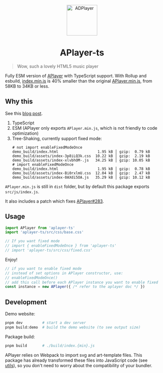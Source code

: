 <p align="center">
<img src="https://i.imgur.com/LnPvZvO.png" alt="ADPlayer" width="100">
</p>
<h1 align="center">APlayer-ts</h1>

> Wow, such a lovely HTML5 music player

Fully ESM version of [APlayer](https://github.com/MoePlayer/APlayer/) with TypeScript support. With Rollup and esbuild, [index.min.js](build/index.min.js) is 40% smaller than the original [APlayer.min.js](dist/APlayer.min.js), from 58KB to 34KB or less.

## Why this

See this [blog post](https://blog.liuly.moe/posts/tree-shaking).

1. TypeScript
2. ESM (APlayer only exports `APlayer.min.js`, which is not friendly to code optimization)
3. Tree-Shaking, currently support fixed mode:
   ```shell
   # not import enableFixedModeOnce
   demo_build/index.html                  1.95 kB │ gzip:  0.79 kB
   demo_build/assets/index-3p8iLQ3k.css  10.22 kB │ gzip:  2.19 kB
   demo_build/assets/index-xlvbhOM-.js   34.25 kB │ gzip: 10.05 kB
   # import enableFixedModeOnce
   demo_build/index.html                  1.95 kB │ gzip:  0.78 kB
   demo_build/assets/index-Bi0rxlmU.css  12.04 kB │ gzip:  2.47 kB
   demo_build/assets/index-0AXdi5OA.js   35.29 kB │ gzip: 10.12 kB
   ```

`APlayer.min.js` is still in `dist` folder, but by default this package exports `src/js/index.js`.

It also includes a patch which fixes [APlayer#283](https://github.com/DIYgod/APlayer/issues/283).

## Usage

```TypeScript
import APlayer from 'aplayer-ts'
import 'aplayer-ts/src/css/base.css'

// If you want fixed mode
// import { enableFixedModeOnce } from 'aplayer-ts'
// import 'aplayer-ts/src/css/fixed.css'
```

Enjoy!

```TypeScript
// if you want to enable fixed mode
// instead of set options in APlayer constructor, use:
// enableFixedModeOnce()
// add this call before each APlayer instance you want to enable fixed mode
const instance = new APlayer({ /* refer to the aplayer doc */ })
```

## Development

Demo website:

```bash
pnpm dev         # start a dev server
pnpm build:demo  # build the demo website (to see output size)
```

Package build:

```bash
pnpm build       # ./build/index.{min}.js
```

APlayer relies on Webpack to import svg and art-template files. This package has already transformed these files into JavaScript code (see [utils](./utils)), so you don't need to worry about the compatibility of your bundler.
